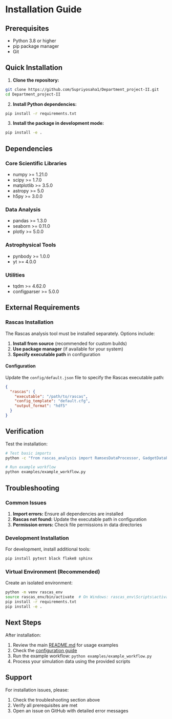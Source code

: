 # Installation Guide

## Prerequisites

- Python 3.8 or higher
- pip package manager
- Git

## Quick Installation

1. **Clone the repository:**
```bash
git clone https://github.com/Supriyosaha1/Department_project-II.git
cd Department_project-II
```

2. **Install Python dependencies:**
```bash
pip install -r requirements.txt
```

3. **Install the package in development mode:**
```bash
pip install -e .
```

## Dependencies

### Core Scientific Libraries
- numpy >= 1.21.0
- scipy >= 1.7.0
- matplotlib >= 3.5.0
- astropy >= 5.0
- h5py >= 3.0.0

### Data Analysis
- pandas >= 1.3.0
- seaborn >= 0.11.0
- plotly >= 5.0.0

### Astrophysical Tools
- pynbody >= 1.0.0
- yt >= 4.0.0

### Utilities
- tqdm >= 4.62.0
- configparser >= 5.0.0

## External Requirements

### Rascas Installation

The Rascas analysis tool must be installed separately. Options include:

1. **Install from source** (recommended for custom builds)
2. **Use package manager** (if available for your system)
3. **Specify executable path** in configuration

#### Configuration

Update the `config/default.json` file to specify the Rascas executable path:

```json
{
  "rascas": {
    "executable": "/path/to/rascas",
    "config_template": "default.cfg",
    "output_format": "hdf5"
  }
}
```

## Verification

Test the installation:

```bash
# Test basic imports
python -c "from rascas_analysis import RamsesDataProcessor, GadgetDataProcessor; print('✓ Installation successful')"

# Run example workflow
python examples/example_workflow.py
```

## Troubleshooting

### Common Issues

1. **Import errors:** Ensure all dependencies are installed
2. **Rascas not found:** Update the executable path in configuration
3. **Permission errors:** Check file permissions in data directories

### Development Installation

For development, install additional tools:

```bash
pip install pytest black flake8 sphinx
```

### Virtual Environment (Recommended)

Create an isolated environment:

```bash
python -m venv rascas_env
source rascas_env/bin/activate  # On Windows: rascas_env\Scripts\activate
pip install -r requirements.txt
pip install -e .
```

## Next Steps

After installation:

1. Review the main [README.md](README.md) for usage examples
2. Check the [configuration guide](config/README.md) 
3. Run the example workflow: `python examples/example_workflow.py`
4. Process your simulation data using the provided scripts

## Support

For installation issues, please:

1. Check the troubleshooting section above
2. Verify all prerequisites are met
3. Open an issue on GitHub with detailed error messages